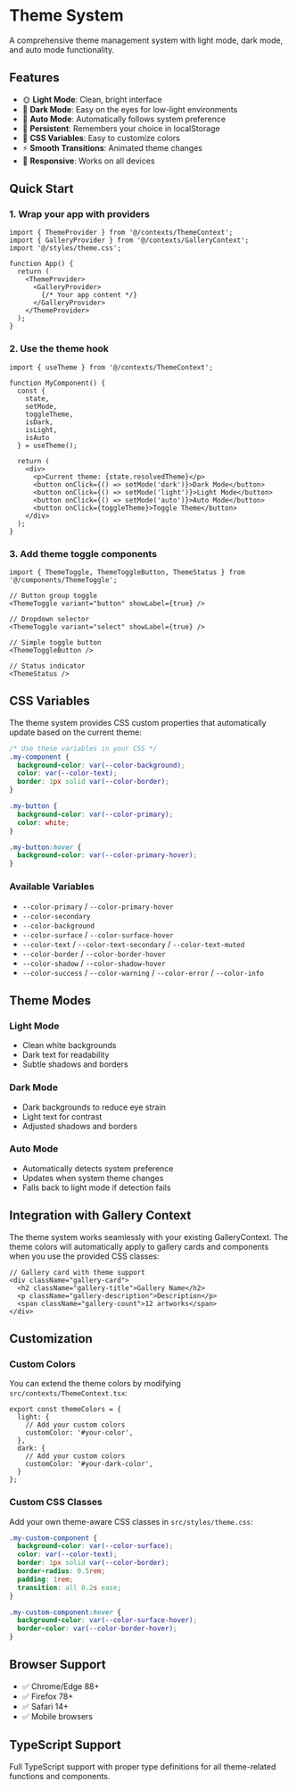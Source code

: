 # Theme System

A comprehensive theme management system with light mode, dark mode, and auto mode functionality.

## Features

- 🌞 **Light Mode**: Clean, bright interface
- 🌙 **Dark Mode**: Easy on the eyes for low-light environments  
- 🔄 **Auto Mode**: Automatically follows system preference
- 💾 **Persistent**: Remembers your choice in localStorage
- 🎨 **CSS Variables**: Easy to customize colors
- ⚡ **Smooth Transitions**: Animated theme changes
- 📱 **Responsive**: Works on all devices

## Quick Start

### 1. Wrap your app with providers

```tsx
import { ThemeProvider } from '@/contexts/ThemeContext';
import { GalleryProvider } from '@/contexts/GalleryContext';
import '@/styles/theme.css';

function App() {
  return (
    <ThemeProvider>
      <GalleryProvider>
        {/* Your app content */}
      </GalleryProvider>
    </ThemeProvider>
  );
}
```

### 2. Use the theme hook

```tsx
import { useTheme } from '@/contexts/ThemeContext';

function MyComponent() {
  const { 
    state, 
    setMode, 
    toggleTheme, 
    isDark, 
    isLight, 
    isAuto 
  } = useTheme();

  return (
    <div>
      <p>Current theme: {state.resolvedTheme}</p>
      <button onClick={() => setMode('dark')}>Dark Mode</button>
      <button onClick={() => setMode('light')}>Light Mode</button>
      <button onClick={() => setMode('auto')}>Auto Mode</button>
      <button onClick={toggleTheme}>Toggle Theme</button>
    </div>
  );
}
```

### 3. Add theme toggle components

```tsx
import { ThemeToggle, ThemeToggleButton, ThemeStatus } from '@/components/ThemeToggle';

// Button group toggle
<ThemeToggle variant="button" showLabel={true} />

// Dropdown selector
<ThemeToggle variant="select" showLabel={true} />

// Simple toggle button
<ThemeToggleButton />

// Status indicator
<ThemeStatus />
```

## CSS Variables

The theme system provides CSS custom properties that automatically update based on the current theme:

```css
/* Use these variables in your CSS */
.my-component {
  background-color: var(--color-background);
  color: var(--color-text);
  border: 1px solid var(--color-border);
}

.my-button {
  background-color: var(--color-primary);
  color: white;
}

.my-button:hover {
  background-color: var(--color-primary-hover);
}
```

### Available Variables

- `--color-primary` / `--color-primary-hover`
- `--color-secondary`
- `--color-background`
- `--color-surface` / `--color-surface-hover`
- `--color-text` / `--color-text-secondary` / `--color-text-muted`
- `--color-border` / `--color-border-hover`
- `--color-shadow` / `--color-shadow-hover`
- `--color-success` / `--color-warning` / `--color-error` / `--color-info`

## Theme Modes

### Light Mode
- Clean white backgrounds
- Dark text for readability
- Subtle shadows and borders

### Dark Mode  
- Dark backgrounds to reduce eye strain
- Light text for contrast
- Adjusted shadows and borders

### Auto Mode
- Automatically detects system preference
- Updates when system theme changes
- Falls back to light mode if detection fails

## Integration with Gallery Context

The theme system works seamlessly with your existing GalleryContext. The theme colors will automatically apply to gallery cards and components when you use the provided CSS classes:

```tsx
// Gallery card with theme support
<div className="gallery-card">
  <h2 className="gallery-title">Gallery Name</h2>
  <p className="gallery-description">Description</p>
  <span className="gallery-count">12 artworks</span>
</div>
```

## Customization

### Custom Colors

You can extend the theme colors by modifying `src/contexts/ThemeContext.tsx`:

```tsx
export const themeColors = {
  light: {
    // Add your custom colors
    customColor: '#your-color',
  },
  dark: {
    // Add your custom colors
    customColor: '#your-dark-color',
  }
};
```

### Custom CSS Classes

Add your own theme-aware CSS classes in `src/styles/theme.css`:

```css
.my-custom-component {
  background-color: var(--color-surface);
  color: var(--color-text);
  border: 1px solid var(--color-border);
  border-radius: 0.5rem;
  padding: 1rem;
  transition: all 0.2s ease;
}

.my-custom-component:hover {
  background-color: var(--color-surface-hover);
  border-color: var(--color-border-hover);
}
```

## Browser Support

- ✅ Chrome/Edge 88+
- ✅ Firefox 78+
- ✅ Safari 14+
- ✅ Mobile browsers

## TypeScript Support

Full TypeScript support with proper type definitions for all theme-related functions and components.

